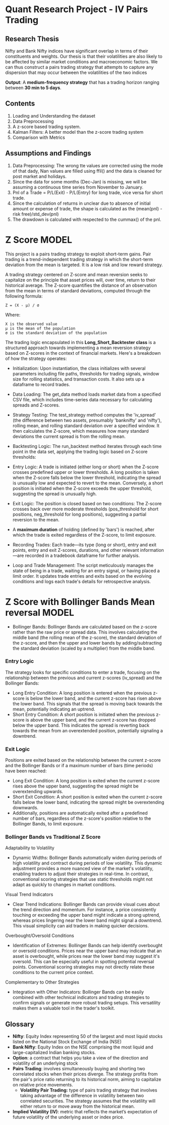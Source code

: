 # Quant Research Project - IV Pairs Trading


## Research Thesis

Nifty and Bank Nifty indices have significant overlap in terms of their constituents and weights. Our thesis is that their volatilities are also likely to be affected by similar market conditions and macroeconomic factors. We can thus construct a pairs trading strategy that attempts to capture any dispersion that may occur between the volatilities of the two indices

**Output**: A **medium-frequency strategy** that has a trading horizon ranging between **30 min to 5 days**. 



## Contents

1. Loading and Understanding the dataset
2. Data Preprocessing
3. A z-score based trading system.
4. Kalman Filters: A better model than the z-score trading system
5. Comparison with Metrics


## Assumptions and Findings

1. Data Preprocessing: The wrong tte values are corrected using the mode of that dady, Nan values are filled using ffil() and the data is cleaned for post market and holidays.
2. Since the data for some months (Dec-Jan) is missing, we will be assuming a continuous time series from November to January.
3. Pnl of a Trade = P/L(Exit) - P/L(Entry) for long trade, vice versa for short trade.
4. Since the calculation of returns in unclear due to absence of initial amount or expense of trade, the shape is calculated as the (mean(pnl) - risk free)/std_dev(pnl)
5. The drawdown is calculated with respected to the cummax() of the pnl.
                                                  


# Z Score MODEL

This project is a pairs trading strategy to exploit short-term gains. Pair trading is a trend-independent trading strategy in which the short-term deviation from the mean is targeted.
It is a low risk and low reward strategy.

A trading strategy centered on Z-score and mean reversion seeks to capitalize on the principle that asset prices will, over time, return to their historical average. The Z-score quantifies the distance of an observation from the mean in terms of standard deviations, computed through the following formula:

    Z = (X - μ) / σ

Where:

    X is the observed value
    μ is the mean of the population
    σ is the standard deviation of the population


The trading logic encapsulated in this **Long_Short_Backtester class** is a structured approach towards implementing a mean reversion strategy based on Z-scores in the context of financial markets. Here's a breakdown of how the strategy operates:

- Initialization: Upon instantiation, the class initializes with several parameters including file paths, thresholds for trading signals, window size for rolling statistics, and transaction costs. It also sets up a dataframe to record trades.

- Data Loading: The get_data method loads market data from a specified CSV file, which includes time-series data necessary for calculating spreads and Z-scores.

- Strategy Testing: The test_strategy method computes the 'iv_spread' (the difference between two assets, presumably 'banknifty' and 'nifty'), rolling mean, and rolling standard deviation over a specified window. It then calculates the Z-score, which measures how many standard deviations the current spread is from the rolling mean.

- Backtesting Logic: The run_backtest method iterates through each time point in the data set, applying the trading logic based on Z-score thresholds:

- Entry Logic: A trade is initiated (either long or short) when the Z-score crosses predefined upper or lower thresholds. A long position is taken when the Z-score falls below the lower threshold, indicating the spread is unusually low and expected to revert to the mean. Conversely, a short position is initiated when the Z-score exceeds the upper threshold, suggesting the spread is unusually high.

- Exit Logic: The position is closed based on two conditions:
The Z-score crosses back over more moderate thresholds (pos_threshold for short positions, neg_threshold for long positions), suggesting a partial reversion to the mean.
- A **maximum duration** of holding (defined by 'bars') is reached, after which the trade is exited regardless of the Z-score, to limit exposure.

- Recording Trades: Each trade—its type (long or short), entry and exit points, entry and exit Z-scores, durations, and other relevant information—are recorded in a tradebook dataframe for further analysis.

- Loop and Trade Management: The script meticulously manages the state of being in a trade, waiting for an entry signal, or having placed a limit order. It updates trade entries and exits based on the evolving conditions and logs each trade's details for retrospective analysis.

# Z Score with Bollinger Bands Mean reversal MODEL
- Bollinger Bands: Bollinger Bands are calculated based on the z-score rather than the raw price or spread data. This involves calculating the middle band (the rolling mean of the z-score), the standard deviation of the z-score, and then the upper and lower bands by adding/subtracting the standard deviation (scaled by a multiplier) from the middle band.
### Entry Logic

The strategy looks for specific conditions to enter a trade, focusing on the relationship between the previous and current z-scores (iv_spread) and the Bollinger Bands:

- Long Entry Condition: A long position is entered when the previous z-score is below the lower band, and the current z-score has risen above the lower band. This signals that the spread is moving back towards the mean, potentially indicating an uptrend.
- Short Entry Condition: A short position is initiated when the previous z-score is above the upper band, and the current z-score has dropped below the upper band. This indicates the spread is reverting back towards the mean from an overextended position, potentially signaling a downtrend.

### Exit Logic

Positions are exited based on the relationship between the current z-score and the Bollinger Bands or if a maximum number of bars (time periods) have been reached:

- Long Exit Condition: A long position is exited when the current z-score rises above the upper band, suggesting the spread might be overextending upwards.
- Short Exit Condition: A short position is exited when the current z-score falls below the lower band, indicating the spread might be overextending downwards.
- Additionally, positions are automatically exited after a predefined number of bars, regardless of the z-score's position relative to the Bollinger Bands, to limit exposure.

### Bollinger Bands vs Traditional Z Score
Adaptability to Volatility

- Dynamic Widths: Bollinger Bands automatically widen during periods of high volatility and contract during periods of low volatility. This dynamic adjustment provides a more nuanced view of the market's volatility, enabling traders to adjust their strategies in real-time. In contrast, conventional scoring strategies that use static thresholds might not adapt as quickly to changes in market conditions.

Visual Trend Indicators

- Clear Trend Indications: Bollinger Bands can provide visual cues about the trend direction and momentum. For instance, a price consistently touching or exceeding the upper band might indicate a strong uptrend, whereas prices lingering near the lower band might signal a downtrend. This visual simplicity can aid traders in making quicker decisions.

Overbought/Oversold Conditions

- Identification of Extremes: Bollinger Bands can help identify overbought or oversold conditions. Prices near the upper band may indicate that an asset is overbought, while prices near the lower band may suggest it's oversold. This can be especially useful in spotting potential reversal points. Conventional scoring strategies may not directly relate these conditions to the current price context.

Complementary to Other Strategies

- Integration with Other Indicators: Bollinger Bands can be easily combined with other technical indicators and trading strategies to confirm signals or generate more robust trading setups. This versatility makes them a valuable tool in the trader's toolkit.


## Glossary
- **Nifty**: Equity Index representing 50 of the largest and most liquid stocks listed on the National
Stock Exchange of India (NSE)
- **Bank Nifty**: Equity Index on the NSE comprising the most liquid and large-capitalized Indian
banking stocks.
- **Option**: a contract that helps you take a view of the direction and volatility of an underlying
stock
- **Pairs Trading**: involves simultaneously buying and shorting two correlated stocks when their prices diverge. The strategy profits from the pair's price ratio returning to its historical norm, aiming to capitalize on relative price movements.
    - **Volatility Pair Trading:** type of pairs trading strategy that involves taking advantage of the difference in volatility between two correlated securities. The strategy assumes that the volatility will either return to or move away from the historical mean.
- **Implied Volatility (IV)**: metric that reflects the market’s expectation of future volatility of the underlying asset or index price.
